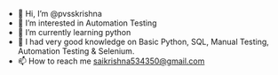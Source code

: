 - 👋 Hi, I’m @pvsskrishna
- 👀 I’m interested in Automation Testing
- 🌱 I’m currently learning python
- 💞️ I had very good knowledge on Basic Python, SQL, Manual Testing, Automation Testing & Selenium.
- 📫 How to reach me saikrishna534350@gmail.com 

<!---
pvsskrishna/pvsskrishna is a ✨ special ✨ repository because its `README.md` (this file) appears on your GitHub profile.
You can click the Preview link to take a look at your changes.
--->
